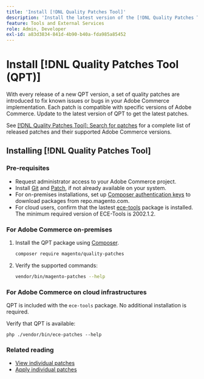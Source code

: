 ```yaml
---
title: 'Install [!DNL Quality Patches Tool]'
description: 'Install the latest version of the [!DNL Quality Patches Tool] to getversion, a set of quality patches are introduced to fix known issues or bugs in your Adobe Commerce implementation.'
feature: Tools and External Services
role: Admin, Developer
exl-id: a83d3834-841d-4b90-b40a-fda985a85452
---
```

# Install [!DNL Quality Patches Tool (QPT)]

With every release of a new QPT version, a set of quality patches are introduced to fix known issues or bugs in your Adobe Commerce implementation. Each patch is compatible with specific versions of Adobe Commerce. Update to the latest version of QPT to get the latest patches. 

See [[!DNL Quality Patches Tool]: Search for patches](https://experienceleague.adobe.com/tools/commerce-quality-patches/index.html) for a complete list of released patches and their supported Adobe Commerce versions.

## Installing [!DNL Quality Patches Tool]

### Pre-requisites

* Request administrator access to your Adobe Commerce project.  
* Install [Git](https://git-scm.com/downloads) and [Patch](https://man7.org/linux/man-pages/man1/patch.1.html), if not already available on your system.   
* For on-premises installations, set up [Composer authentication keys](https://experienceleague.adobe.com/en/docs/commerce-operations/installation-guide/prerequisites/authentication-keys) to download packages from repo.magento.com.  
* For cloud users, confirm that the lastest [ece-tools](https://experienceleague.adobe.com/en/docs/commerce-on-cloud/user-guide/dev-tools/ece-tools-package) package is installed. The minimum required version of ECE-Tools is 2002.1.2. 

### For Adobe Commerce on-premises 

1. Install the QPT package using [Composer](https://getcomposer.org/).

    ```bash
    composer require magento/quality-patches
    ```

1. Verify the supported commands:

    ```bash
    vendor/bin/magento-patches --help
    ```

### For Adobe Commerce on cloud infrastructures

QPT is included with the `ece-tools` package. No additional installation is required.

Verify that QPT is available:

```
php ./vendor/bin/ece-patches --help
```

### Related reading

* [View individual patches](https://github.com/nayanika237/commerce-operations.en/blob/main/help/tools/quality-patches-tool/%20%20%20%20%20%20%20%20view-all-patches.md)
* [Apply individual patches](https://github.com/nayanika237/commerce-operations.en/blob/main/help/tools/quality-patches-tool/%20%20%20%20%20%20%20apply-a-patch.md)
